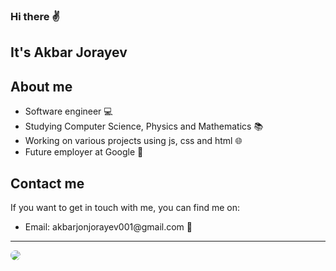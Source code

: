 ### Hi there ✌️

<h2>It's Akbar Jorayev</h2>

<h2>About me</h2>
<ul>
  <li>Software engineer 💻</li>
  <li>Studying Computer Science, Physics and Mathematics 📚</li>
  <li>Working on various projects using js, css and html 🌐</li>
  <li>Future employer at Google 🚀</li>
</ul>

<h2>Contact me</h2>
<p>If you want to get in touch with me, you can find me on:</p>
<ul>
  <li>Email: akbarjonjorayev001@gmail.com 📧</li>
</ul>

<hr>
<img src="https://th.bing.com/th/id/R.44f9f032b895ab21986f14573e90efac?rik=ica9i%2fkVAZ9seQ&riu=http%3a%2f%2fmetaporky.site%2fwp-content%2fuploads%2f2022%2f10%2fbm-e1667057393679.png&ehk=B7sbvFIACVqKmFWMFyi40Qk0f8pj5MAaZo9XCLCo5U0%3d&risl=&pid=ImgRaw&r=0" style="border-radius: 20px;">
<!--
**akbarjonjorayev/akbarjonjorayev** is a ✨ _special_ ✨ repository because its `README.md` (this file) appears on your GitHub profile.

Here are some ideas to get you started:

- 🔭 I’m currently working on ...
- 🌱 I’m currently learning ...
- 👯 I’m looking to collaborate on ...
- 🤔 I’m looking for help with ...
- 💬 Ask me about ...
- 📫 How to reach me: ...
- 😄 Pronouns: ...
- ⚡ Fun fact: ...
-->
